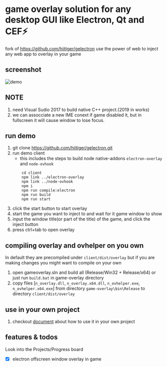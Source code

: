 # game overlay solution for any desktop GUI like Electron, Qt and CEF⚡

fork of https://github.com/hiitiger/gelectron
use the power of web to inject any web app to overlay in your game

## screenshot

![demo](https://raw.githubusercontent.com/hiitiger/gelectron/master/screenshot/gelectron3.gif)

## NOTE

1. need Visual Sudio 2017 to build native C++ project.(2019 in works)
2. we can assocciate a new IME conext if game disabled it, but in fullscreen it will cause window to lose focus.

## run demo

1. git clone https://github.com/hiitiger/gelectron.git
2. run demo client
    - this includes the steps to build node native-addons `electron-overlay` and `node-ovhook`
    ```
        cd client
        npm link ../electron-overlay
        npm link ../node-ovhook
        npm i
        npm run compile:electron
        npm run build
        npm run start
    ```
3. click the start button to start overlay
4. start the game you want to inject to and wait for it game window to show
5. input the window title(or part of the title) of the game, and click the inject button
6. press ctrl+tab to open overlay

## compiling overlay and ovhelper on you own

In default they are precompiled under `client/dist/overlay` but if you are making changes you might want to compile on your own

1. open gameoverlay.sln and build all (Release/Win32 + Release/x64) or just run `build.bat` in game-overlay directory
2. copy files [`n_overlay.dll`, `n_overlay.x64.dll`, `n_ovhelper.exe`, `n_ovhelper.x64.exe`] from directory `game-overlay\bin\Release` to directory `client/dist/overlay`

## use in your own project

1. checkout [document](https://github.com/hiitiger/gelectron/blob/master/doc/doc.md) about how to use it in your own project

## features & todos

Look into the Projects/Progress board

-   [x] electron offscreen window overlay in game
